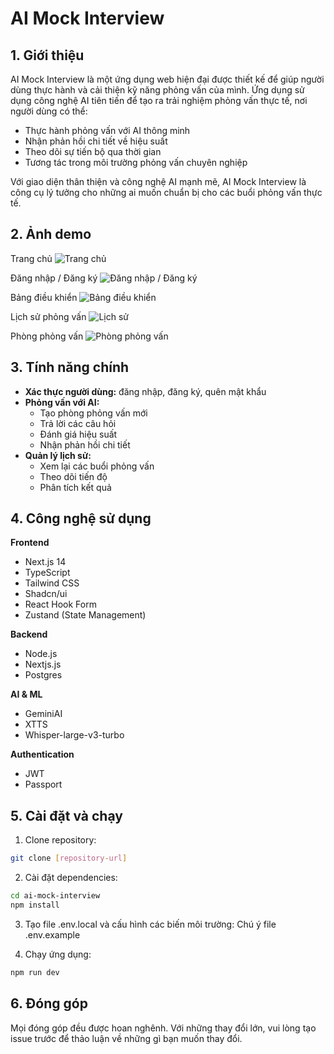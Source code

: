 # AI Mock Interview

## 1. Giới thiệu

AI Mock Interview là một ứng dụng web hiện đại được thiết kế để giúp người dùng thực hành và cải thiện kỹ năng phỏng vấn của mình. Ứng dụng sử dụng công nghệ AI tiên tiến để tạo ra trải nghiệm phỏng vấn thực tế, nơi người dùng có thể:

- Thực hành phỏng vấn với AI thông minh
- Nhận phản hồi chi tiết về hiệu suất
- Theo dõi sự tiến bộ qua thời gian
- Tương tác trong môi trường phỏng vấn chuyên nghiệp

Với giao diện thân thiện và công nghệ AI mạnh mẽ, AI Mock Interview là công cụ lý tưởng cho những ai muốn chuẩn bị cho các buổi phỏng vấn thực tế.

## 2. Ảnh demo

Trang chủ
![Trang chủ](image.png)

Đăng nhập / Đăng ký
![Đăng nhập / Đăng ký](image-1.png)

Bảng điều khiển
![Bảng điều khiển](image-2.png)

Lịch sử phỏng vấn
![Lịch sử](image-3.png)

Phòng phỏng vấn
![Phòng phỏng vấn](image-5.png)

## 3. Tính năng chính

- **Xác thực người dùng:** đăng nhập, đăng ký, quên mật khẩu
- **Phỏng vấn với AI:**
  - Tạo phòng phỏng vấn mới
  - Trả lời các câu hỏi
  - Đánh giá hiệu suất
  - Nhận phản hồi chi tiết
- **Quản lý lịch sử:**
  - Xem lại các buổi phỏng vấn
  - Theo dõi tiến độ
  - Phân tích kết quả

## 4. Công nghệ sử dụng

**Frontend**
- Next.js 14
- TypeScript
- Tailwind CSS
- Shadcn/ui
- React Hook Form
- Zustand (State Management)

**Backend**
- Node.js
- Nextjs.js
- Postgres

**AI & ML**
- GeminiAI 
- XTTS
- Whisper-large-v3-turbo

**Authentication**
- JWT
- Passport

## 5. Cài đặt và chạy

1. Clone repository:
```bash
git clone [repository-url]
```

2. Cài đặt dependencies:
```bash
cd ai-mock-interview
npm install
```

3. Tạo file .env.local và cấu hình các biến môi trường:
Chú ý file .env.example 

4. Chạy ứng dụng:
```bash
npm run dev
```

## 6. Đóng góp

Mọi đóng góp đều được hoan nghênh. Với những thay đổi lớn, vui lòng tạo issue trước để thảo luận về những gì bạn muốn thay đổi.
